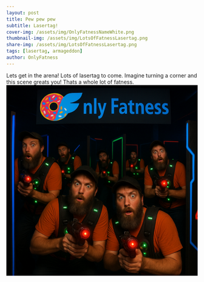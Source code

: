 ```yaml
---
layout: post
title: Pew pew pew
subtitle: Lasertag!
cover-img: /assets/img/OnlyFatnessNameWhite.png
thumbnail-img: /assets/img/LotsOfFatnessLasertag.png
share-img: /assets/img/LotsOfFatnessLasertag.png
tags: [lasertag, armageddon]
author: OnlyFatness
---
```


Lets get in the arena!  Lots of lasertag to come.  Imagine turning a corner and this scene greats you!  Thats a whole lot of fatness.
![Lasertag](/assets/img/LotsOfFatnessLasertag.png)
